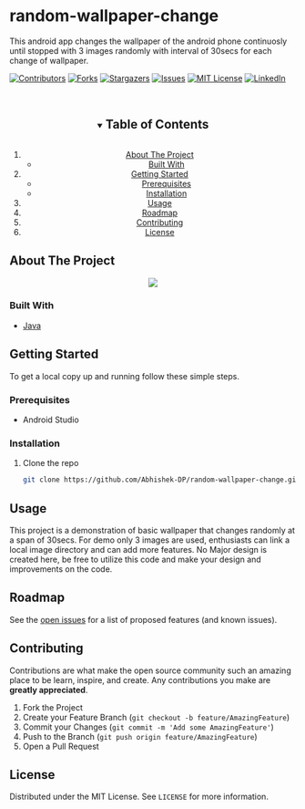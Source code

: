 # random-wallpaper-change
This android app changes the wallpaper of the android phone continuosly until stopped with 3 images randomly with interval of 30secs for each change of wallpaper.

[![Contributors][contributors-shield]][contributors-url]
[![Forks][forks-shield]][forks-url]
[![Stargazers][stars-shield]][stars-url]
[![Issues][issues-shield]][issues-url]
[![MIT License][license-shield]][license-url]
[![LinkedIn][linkedin-shield]][linkedin-url]

<br />
<!-- TABLE OF CONTENTS -->
<details open="open" align="center">
  <summary><h2 style="display: inline-block">Table of Contents</h2></summary>
  <ol>
    <li>
      <a href="#about-the-project">About The Project</a>
      <ul>
        <li><a href="#built-with">Built With</a></li>
      </ul>
    </li>
    <li>
      <a href="#getting-started">Getting Started</a>
      <ul>
        <li><a href="#prerequisites">Prerequisites</a></li>
        <li><a href="#installation">Installation</a></li>
      </ul>
    </li>
    <li><a href="#usage">Usage</a></li>
    <li><a href="#roadmap">Roadmap</a></li>
    <li><a href="#contributing">Contributing</a></li>
    <li><a href="#license">License</a></li>
  </ol>
</details>



<!-- ABOUT THE PROJECT -->
## About The Project
<p align="center">
  <img src="https://user-images.githubusercontent.com/37995825/120270647-ea0d3c00-c2e4-11eb-98fb-89c3aa1baab9.jpg"/>
</p>


### Built With

* [Java](Java)


<!-- GETTING STARTED -->
## Getting Started

To get a local copy up and running follow these simple steps.

### Prerequisites

* Android Studio

### Installation

1. Clone the repo
   ```sh
   git clone https://github.com/Abhishek-DP/random-wallpaper-change.git
   ```

<!-- USAGE EXAMPLES -->
## Usage

This project is a demonstration of basic wallpaper that changes randomly at a span of 30secs. For demo only 3 images are used,
enthusiasts can link a local image directory and can add more features. No Major design is created here, be free to utilize 
this code and make your design and improvements on the code.



<!-- ROADMAP -->
## Roadmap

See the [open issues](https://github.com/Abhishek-DP/random-wallpaper-change/issues) for a list of proposed features (and known issues).



<!-- CONTRIBUTING -->
## Contributing

Contributions are what make the open source community such an amazing place to be learn, inspire, and create. Any contributions you make are **greatly appreciated**.

1. Fork the Project
2. Create your Feature Branch (`git checkout -b feature/AmazingFeature`)
3. Commit your Changes (`git commit -m 'Add some AmazingFeature'`)
4. Push to the Branch (`git push origin feature/AmazingFeature`)
5. Open a Pull Request



<!-- LICENSE -->
## License

Distributed under the MIT License. See `LICENSE` for more information.






<!-- MARKDOWN LINKS & IMAGES -->
<!-- https://www.markdownguide.org/basic-syntax/#reference-style-links -->
[contributors-shield]: https://img.shields.io/github/contributors/Abhishek-DP/random-wallpaper-change.svg?style=for-the-badge
[contributors-url]: https://github.com/Abhishek-DP/random-wallpaper-change/graphs/contributors
[forks-shield]: https://img.shields.io/github/forks/Abhishek-DP/random-wallpaper-change.svg?style=for-the-badge
[forks-url]: https://github.com/Abhishek-DP/random-wallpaper-change/network/members
[stars-shield]: https://img.shields.io/github/stars/Abhishek-DP/random-wallpaper-change.svg?style=for-the-badge
[stars-url]: https://github.com/Abhishek-DP/random-wallpaper-change/stargazers
[issues-shield]: https://img.shields.io/github/issues/Abhishek-DP/random-wallpaper-change.svg?style=for-the-badge
[issues-url]: https://github.com/Abhishek-DP/random-wallpaper-change/issues
[license-shield]: https://img.shields.io/github/license/Abhishek-DP/random-wallpaper-change.svg?style=for-the-badge
[license-url]: https://github.com/Abhishek-DP/random-wallpaper-change/blob/main/LICENSE
[linkedin-shield]: https://img.shields.io/badge/-LinkedIn-black.svg?style=for-the-badge&logo=linkedin&colorB=555
[linkedin-url]: https://linkedin.com/in/Abhishek--DP
